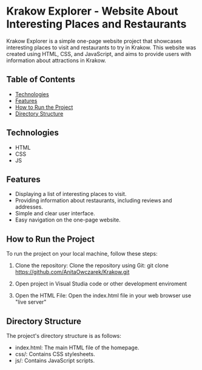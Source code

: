 # Krakow Explorer - Website About Interesting Places and Restaurants
Krakow Explorer is a simple one-page website project that showcases interesting places to visit and restaurants to try in Krakow. This website was created using HTML, CSS, and JavaScript, and aims to provide users with information about attractions in Krakow.

## Table of Contents
* [Technologies](#technologies) 
* [Features](#features) 
* [How to Run the Project](#how-to-run-the-project) 
* [Directory Structure](#directory-structure) 

## Technologies
* HTML 
* CSS 
* JS 

## Features
- Displaying a list of interesting places to visit. <br>
- Providing information about restaurants, including reviews and addresses. <br>
- Simple and clear user interface. <br>
- Easy navigation on the one-page website.

## How to Run the Project
To run the project on your local machine, follow these steps:

1. Clone the repository:
  Clone the repository using Git:
  git clone https://github.com/AnitaOwczarek/Krakow.git
2. Open project in Visual Studia code or other development enviroment
   
3. Open the HTML File:
  Open the index.html file in your web browser use "live server"

## Directory Structure
The project's directory structure is as follows:

- index.html: The main HTML file of the homepage. <br>
- css/: Contains CSS stylesheets. <br>
- js/: Contains JavaScript scripts. <br>

